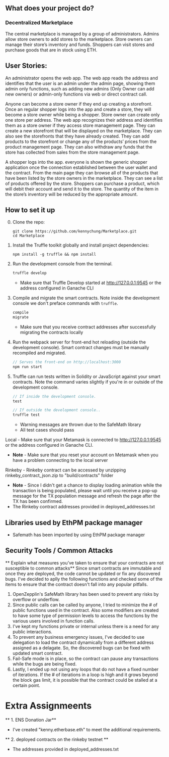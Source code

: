 ## What does your project do?
### Decentralized Marketplace

The central marketplace is managed by a group of administrators. Admins allow store owners to add stores to the marketplace. Store owners can manage their store’s inventory and funds. Shoppers can visit stores and purchase goods that are in stock using ETH. 
 
## User Stories:
An administrator opens the web app. The web app reads the address and identifies that the user is an admin under the admin page, showing them admin only functions, such as adding new admins (Only Owner can add new owners) or admin-only functions via web or direct contract call.
 
Anyone can become a store owner if they end up creating a storefront. Once an regular shopper logs into the app and create a store, they will become a store owner while being a shopper. Store owner can create only one store per address. The web app recognizes their address and identifies them as a store owner if they access store management page. They can create a new storefront that will be displayed on the marketplace. They can also see the storefronts that they have already created. They can add products to the storefront or change any of the products’ prices from the product management page. They can also withdraw any funds that the store has collected from sales from the store management page. 
 
A shopper logs into the app. everyone is shown the generic shopper application once the connection established between the user wallet and the contract. From the main page they can browse all of the products that have been listed by the store owners in the marketplace. They can see a list of products offered by the store. Shoppers can purchase a product, which will debit their account and send it to the store. The quantity of the item in the store’s inventory will be reduced by the appropriate amount.

## How to set it up
0. Clone the repo:

    ```shell
    git clone https://github.com/kennychung/Marketplace.git
    cd Marketplace
    ```
    
1. Install the Truffle toolkit globally and install project dependencies:

    ```shell
    npm install -g truffle && npm install
    ```

2. Run the development console from the terminal.
    ```javascript
    truffle develop
    ```
   - Make sure that Truffle Develop started at http://127.0.0.1:9545 or the address configured in Ganache CLI

3. Compile and migrate the smart contracts. Note inside the development console we don't preface commands with `truffle`.
    ```javascript
    compile
    migrate
    ```
    - Make sure that you receive contract addresses after successfully migrating the contracts locally

4. Run the webpack server for front-end hot reloading (outside the development console). Smart contract changes must be manually recompiled and migrated.
    ```javascript
    // Serves the front-end on http://localhost:3000
    npm run start
    ```
    
5. Truffle can run tests written in Solidity or JavaScript against your smart contracts. Note the command varies slightly if you're in or outside of the development console.
    ```javascript
    // If inside the development console.
    test

    // If outside the development console..
    truffle test
    ```
	- Warning messages are thrown due to the SafeMath library
	- All test cases should pass 

Local - Make sure that your Metamask is connected to http://127.0.0.1:9545 or the address configured in Ganache CLI. 
   - **Note** - Make sure that you reset your account on Metamask when you have a problem connecting to the local server

Rinkeby - Rinkeby contract can be accessed by unzipping rinkeby_contract_json.zip to "build/contracts" folder
   - **Note** - Since I didn't get a chance to display loading animation while the transaction is being populated, please wait until you receive a pop-up message for the TX population message and refresh the page after the TX has been confirmed. 
   - The Rinkeby contract addresses provided in deployed_addresses.txt



## Libraries used by EthPM package manager
- Safemath has been imported by using EthPM package manager

## Security Tools / Common Attacks
** Explain what measures you’ve taken to ensure that your contracts are not susceptible to common attacks**
Since smart contracts are immutable and once they are deployed, the code cannot be updated or fix any discovered bugs. I've decided to aplly the following functions and checked some of the items to ensure that the contract doesn't fall into any popular pitfalls.
1. OpenZepplin's SafeMath library has been used to prevent any risks by overflow or underflow.
2. Since public calls can be called by anyone, I tried to minimize the # of public functions used in the contract. Also some modifiers are created to have some type of permission levels to access the functions by the various users involved in function calls.
3. I've kept my functions private or internal unless there is a need for any public interactions.
4. To prevent any business emergency issues, I've decided to use delegation to load the contract dynamically from a different address assigned as a delagate. So, the discovered bugs can be fixed with updated smart contract.
5. Fail-Safe mode is in place, so the contract can pause any transactions while the bugs are being fixed.
6. Lastly, I ended up not using any loops that do not have a fixed number of iterations. If the # of iterations in a loop is high and it grows beyond the block gas limit, it is possible that the contract could be stalled at a certain point.

# Extra Assignmeents
** 1. ENS Donation Jar**
- I've created "kenny.etherbase.eth" to meet the additional requirements.

** 2. deployed contracts on the rinkeby testnet **
- The addresses provided in deployed_addresses.txt